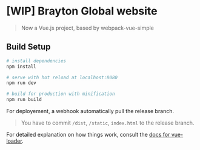 # [WIP] Brayton Global website

> Now a Vue.js project, based by webpack-vue-simple

## Build Setup

``` bash
# install dependencies
npm install

# serve with hot reload at localhost:8080
npm run dev

# build for production with minification
npm run build
```

For deployement, a webhook automatically pull the release branch.

> You have to commit `/dist`, `/static`, `index.html` to the release branch.

For detailed explanation on how things work, consult the [docs for vue-loader](http://vuejs.github.io/vue-loader).
